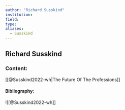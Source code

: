 ```yaml
---
author: "Richard Susskind"
institution:
field:
type:
aliases:
  - Susskind
---
```


## Richard Susskind

### Content:
[[@Susskind2022-wh|The Future Of The Professions]]

#### Bibliography:

![[@Susskind2022-wh]]